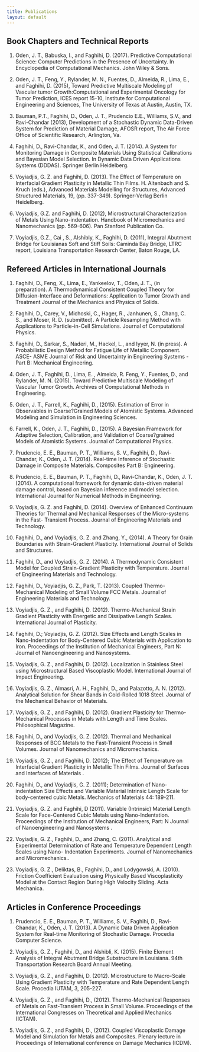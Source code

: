 ```yaml
---
title: Publications
layout: default
---
```



## Book Chapters and Technical Reports

1. Oden, J. T., Babuska, I., and Faghihi, D. (2017). Predictive Computational Science: Computer Predictions in the Presence of Uncertainty. In Encyclopedia of Computational Mechanics. John Wiley & Sons.

2. Oden, J. T., Feng, Y., Rylander, M. N., Fuentes, D., Almeida, R., Lima, E., and Faghihi, D. (2015), Toward Predictive Multiscale Modeling pf Vascular tumor Growth:Computational and Experimental Oncology for Tumor Prediction, ICES report 15-10, Institute for Computational Engineering and Sciences, The University of Texas at Austin, Austin, TX.

3. Bauman, P.T., Faghihi, D., Oden, J. T., Prudencio E.E., Williams, S.V., and Ravi-Chandar (2013), Development of a Stochastic Dynamic Data-Driven System for Prediction of Material Damage, AFOSR report, The Air Force Office of Scientific Research, Arlington, Va.

4. Faghihi, D., Ravi-Chandar, K., and Oden, J. T. (2014). A System for Monitoring Damage in Composite Materials Using Statistical Calibrations and Bayesian Model Selection. In Dynamic Data Driven Applications Systems (DDDAS). Springer Berlin Heidelberg.

5. Voyiadjis, G. Z. and Faghihi, D. (2013). The Effect of Temperature on Interfacial Gradient Plasticity in Metallic Thin Films. H. Altenbach and S. Kruch (eds.), Advanced Materials Modelling for Structures, Advanced Structured Materials, 19, (pp. 337-349). Springer-Verlag Berlin Heidelberg.

6. Voyiadjis, G.Z. and Faghihi, D. (2012), Microstructural Characterization of Metals Using Nano-indentation. Handbook of Micromechanics and Nanomechanics (pp. 569-606). Pan Stanford Publication Co.

7. Voyiadjis, G.Z., Cai , S., Alshibly, K., Faghihi, D. (2011), Integral Abutment Bridge for Louisianas Soft and Stiff Soils: Caminda Bay Bridge, LTRC report, Louisiana Transportation Research Center, Baton Rouge, LA.



## Refereed Articles in International Journals

1. Faghihi, D., Feng, X., Lima, E., Yankeelov, T., Oden, J. T., (in preparation). A Thermodynamical Consistent Coupled Theory for Diffusion-Interface and Deformations: Application to Tumor Growth and Treatment Journal of the Mechanics and Physics of Solids.

2. Faghihi, D., Carey, V., Michoski, C., Hager, R., Janhunen, S., Chang, C. S., and Moser, R. D. (submitted). A Particle Resampling Method with Applications to Particle-in-Cell Simulations. Journal of Computational Physics.

3. Faghihi, D., Sarkar, S., Naderi, M., Hackel, L., and Iyyer, N. (in press). A Probabilistic Design Method for Fatigue Life of Metallic Component. ASCE- ASME Journal of Risk and Uncertainty in Engineering Systems - Part B: Mechanical Engineering.

4. Oden, J. T., Faghihi, D., Lima, E. , Almeida, R. Feng, Y., Fuentes, D., and Rylander, M. N. (2015). Toward Predictive Multiscale Modeling of Vascular Tumor Growth. Archives of Computational Methods in Engineering.

5. Oden, J. T., Farrell, K., Faghihi, D., (2015). Estimation of Error in Observables in Coarse?Grained Models of Atomistic Systems. Advanced Modeling and Simulation in Engineering Sciences.

6. Farrell, K., Oden, J. T., Faghihi, D., (2015). A Bayesian Framework for Adaptive Selection, Calibration, and Validation of Coarse?grained Models of Atomistic Systems. Journal of Computational Physics.

7. Prudencio, E. E., Bauman, P. T., Williams, S. V., Faghihi, D., Ravi-Chandar, K., Oden, J. T. (2014). Real-time Inference of Stochastic Damage in Composite Materials. Composites Part B: Engineering.

8. Prudencio, E. E., Bauman, P. T., Faghihi, D., Ravi-Chandar, K., Oden, J. T. (2014). A computational framework for dynamic data-driven material damage control, based on Bayesian inference and model selection. International Journal for Numerical Methods in Engineering.

9. Voyiadjis, G. Z. and Faghihi, D. (2014). Overview of Enhanced Continuum Theories for Thermal and Mechanical Responses of the Micro-systems in the Fast- Transient Process. Journal of Engineering Materials and Technology.

10. Faghihi, D., and Voyiadjis, G. Z. and Zhang, Y., (2014). A Theory for Grain Boundaries with Strain-Gradient Plasticity. International Journal of Solids and Structures.

11. Faghihi, D., and Voyiadjis, G. Z. (2014). A Thermodynamic Consistent Model for Coupled Strain-Gradient Plasticity with Temperature. Journal of Engineering Materials and Technology.

12. Faghihi, D., Voyiadjis, G. Z., Park, T. (2013). Coupled Thermo-Mechanical Modeling of Small Volume FCC Metals. Journal of Engineering Materials and Technology.

13. Voyiadjis, G. Z., and Faghihi, D. (2012). Thermo-Mechanical Strain Gradient Plasticity with Energetic and Dissipative Length Scales. International Journal of Plasticity.

14. Faghihi, D.; Voyiadjis, G. Z. (2012). Size Effects and Length Scales in Nano-Indentation for Body-Centered Cubic Materials with Application to Iron. Proceedings of the Institution of Mechanical Engineers, Part N: Journal of Nanoengineering and Nanosystems.

15. Voyiadjis, G. Z., and Faghihi, D. (2012). Localization in Stainless Steel using Microstructural Based Viscoplastic Model. International Journal of Impact Engineering.

16. Voyiadjis, G. Z., Almasri, A. H., Faghihi, D., and Palazotto, A. N. (2012). Analytical Solution for Shear Bands in Cold-Rolled 1018 Steel. Journal of the Mechanical Behavior of Materials.

17. Voyiadjis, G. Z., and Faghihi, D. (2012). Gradient Plasticity for Thermo- Mechanical Processes in Metals with Length and Time Scales. Philosophical Magazine.

18. Faghihi, D., and Voyiadjis, G. Z. (2012). Thermal and Mechanical Responses of BCC Metals to the Fast-Transient Process in Small Volumes. Journal of Nanomechanics and Micromechanics.

19. Voyiadjis, G. Z., and Faghihi, D. (2012); The Effect of Temperature on Interfacial Gradient Plasticity in Metallic Thin Films. Journal of Surfaces and Interfaces of Materials .

20. Faghihi, D., and Voyiadjis, G. Z. (2011); Determination of Nano-indentation Size Effects and Variable Material Intrinsic Length Scale for body-centered cubic Metals. Mechanics of Materials 44: 189-211.

21. Voyiadjis, G. Z. and Faghihi, D (2011). Variable (Intrinsic) Material Length Scale for Face-Centered Cubic Metals using Nano-Indentation. Proceedings of the Institution of Mechanical Engineers, Part: N Journal of Nanoengineering and Nanosystems .

22. Voyiadjis, G. Z., Faghihi, D., and Zhang, C. (2011). Analytical and Experimental Determination of Rate and Temperature Dependent Length Scales using Nano- Indentation Experiments. Journal of Nanomechanics and Micromechanics..

23. Voyiadjis, G. Z., Deliktas, B., Faghihi, D., and Lodygowski, A. (2010). Friction Coefficient Evaluation using Physically Based Viscoplasticity Model at the Contact Region During High Velocity Sliding. Acta Mechanica.


## Articles in Conference Proceedings

1. Prudencio, E. E., Bauman, P. T., Williams, S. V., Faghihi, D., Ravi-Chandar, K., Oden, J. T. (2013). A Dynamic Data Driven Application System for Real-time Monitoring of Stochastic Damage. Procedia Computer Science.

2. Voyiadjis, G. Z., Faghihi, D., and Alshibli, K. (2015). Finite Element Analysis of Integral Abutment Bridge Substructure in Louisiana. 94th Transportation Research Board Annual Meeting.

3. Voyiadjis, G. Z., and Faghihi, D. (2012). Microstructure to Macro-Scale Using Gradient Plasticity with Temperature and Rate Dependent Length Scale. Procedia IUTAM, 3, 205-227.

4. Voyiadjis, G. Z., and Faghihi, D., (2012). Thermo-Mechanical Responses of Metals on Fast-Transient Process in Small Volume. Proceedings of the International Congresses on Theoretical and Applied Mechanics (ICTAM).

5. Voyiadjis, G. Z., and Faghihi, D., (2012). Coupled Viscoplastic Damage Model and Simulation for Metals and Composites. Plenary lecture in Proceedings of International conference on Damage Mechanics (ICDM).






















